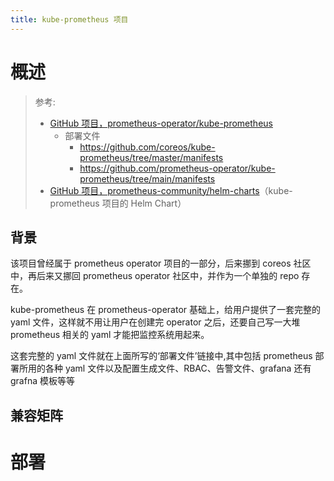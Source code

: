 ```yaml
---
title: kube-prometheus 项目
---
```


# 概述

> 参考:
>
> - [GitHub 项目，prometheus-operator/kube-prometheus](https://github.com/prometheus-operator/kube-prometheus)
>   - 部署文件
>     - <https://github.com/coreos/kube-prometheus/tree/master/manifests>
>     - <https://github.com/prometheus-operator/kube-prometheus/tree/main/manifests>
> - [GitHub 项目，prometheus-community/helm-charts](https://github.com/prometheus-community/helm-charts)（kube-prometheus 项目的 Helm Chart）

## 背景

该项目曾经属于 prometheus operator 项目的一部分，后来挪到 coreos 社区中，再后来又挪回 prometheus operator 社区中，并作为一个单独的 repo 存在。

kube-prometheus 在 prometheus-operator 基础上，给用户提供了一套完整的 yaml 文件，这样就不用让用户在创建完 operator 之后，还要自己写一大堆 prometheus 相关的 yaml 才能把监控系统用起来。

这套完整的 yaml 文件就在上面所写的‘部署文件’链接中,其中包括 prometheus 部署所用的各种 yaml 文件以及配置生成文件、RBAC、告警文件、grafana 还有 grafna 模板等等

## 兼容矩阵

# 部署
